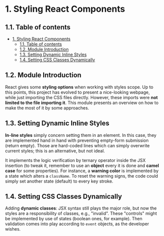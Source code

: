 # 1. Styling React Components

## 1.1. Table of contents

- [1. Styling React Components](#1-styling-react-components)
  - [1.1. Table of contents](#11-table-of-contents)
  - [1.2. Module Introduction](#12-module-introduction)
  - [1.3. Setting Dynamic Inline Styles](#13-setting-dynamic-inline-styles)
  - [1.4. Setting CSS Classes Dynamically](#14-setting-css-classes-dynamically)

<!-- 74. Module Introduction -->

## 1.2. Module Introduction

React gives some **styling options** when working with styles scope. Up to this points, this project has evolved to present a nice-looking webpage, while just importing the CSS files directly. However, these imports were **not limited to the file importing it**. This module presents an overview on how to make the most of it by some approaches.

<!-- 75. Setting Dynamic Inline Styles -->

## 1.3. Setting Dynamic Inline Styles

**In-line styles** simply concern setting them in an element. In this case, they are implemented hand in hand with preventing empty-form submission (return empty). Those are hard-coded lines which can simply overwrite current styles; this is an alternative, but not ideal.

It implements the logic verification by ternary operator inside the JSX insertion (to tweak it, remember to use an **object** every it is done and **camel case** for some properties). For instance, a **warning color** is implemented by a state which alters a `className`. To reset the warning signs, the code could simply set another state (default) to every key stroke.

<!-- 76. Setting CSS Classes Dynamically -->

## 1.4. Setting CSS Classes Dynamically

Adding **dynamic classes**: JSX syntax still plays the major role, but now the styles are a responsibility of classes, e.g., "invalid". These "controls" might be implemented by use of states (boolean ones, for example). Then validation comes into play according to `event` objects, as the developer wishes.
